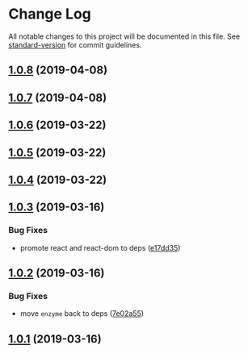 # Change Log

All notable changes to this project will be documented in this file. See [standard-version](https://github.com/conventional-changelog/standard-version) for commit guidelines.

<a name="1.0.8"></a>
## [1.0.8](https://github.com/jimzhan/esnext-scripts/compare/v1.0.7...v1.0.8) (2019-04-08)



<a name="1.0.7"></a>
## [1.0.7](https://github.com/jimzhan/esnext-scripts/compare/v1.0.6...v1.0.7) (2019-04-08)



## [1.0.6](https://github.com/jimzhan/esnext-scripts/compare/v1.0.5...v1.0.6) (2019-03-22)



## [1.0.5](https://github.com/jimzhan/esnext-scripts/compare/v1.0.4...v1.0.5) (2019-03-22)



## [1.0.4](https://github.com/jimzhan/esnext-scripts/compare/v1.0.3...v1.0.4) (2019-03-22)



## [1.0.3](https://github.com/jimzhan/esnext-scripts/compare/v1.0.2...v1.0.3) (2019-03-16)


### Bug Fixes

* promote react and react-dom to deps ([e17dd35](https://github.com/jimzhan/esnext-scripts/commit/e17dd35))



## [1.0.2](https://github.com/jimzhan/esnext-scripts/compare/v1.0.1...v1.0.2) (2019-03-16)


### Bug Fixes

* move `enzyme` back to deps ([7e02a55](https://github.com/jimzhan/esnext-scripts/commit/7e02a55))



## [1.0.1](https://github.com/jimzhan/esnext-scripts/compare/v0.32.2...v1.0.1) (2019-03-16)
